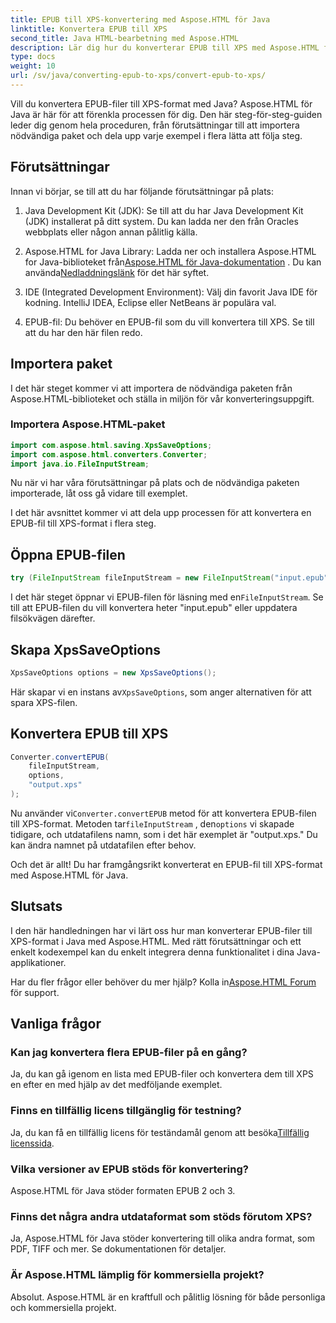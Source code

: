```yaml
---
title: EPUB till XPS-konvertering med Aspose.HTML för Java
linktitle: Konvertera EPUB till XPS
second_title: Java HTML-bearbetning med Aspose.HTML
description: Lär dig hur du konverterar EPUB till XPS med Aspose.HTML för Java. En steg-för-steg-guide för sömlös konvertering från EPUB till XPS. Prova det nu!
type: docs
weight: 10
url: /sv/java/converting-epub-to-xps/convert-epub-to-xps/
---
```


Vill du konvertera EPUB-filer till XPS-format med Java? Aspose.HTML för Java är här för att förenkla processen för dig. Den här steg-för-steg-guiden leder dig genom hela proceduren, från förutsättningar till att importera nödvändiga paket och dela upp varje exempel i flera lätta att följa steg.

## Förutsättningar

Innan vi börjar, se till att du har följande förutsättningar på plats:

1. Java Development Kit (JDK): Se till att du har Java Development Kit (JDK) installerat på ditt system. Du kan ladda ner den från Oracles webbplats eller någon annan pålitlig källa.

2. Aspose.HTML for Java Library: Ladda ner och installera Aspose.HTML for Java-biblioteket från[Aspose.HTML för Java-dokumentation](https://reference.aspose.com/html/java/) . Du kan använda[Nedladdningslänk](https://releases.aspose.com/html/java/) för det här syftet.

3. IDE (Integrated Development Environment): Välj din favorit Java IDE för kodning. IntelliJ IDEA, Eclipse eller NetBeans är populära val.

4. EPUB-fil: Du behöver en EPUB-fil som du vill konvertera till XPS. Se till att du har den här filen redo.

## Importera paket

I det här steget kommer vi att importera de nödvändiga paketen från Aspose.HTML-biblioteket och ställa in miljön för vår konverteringsuppgift.

### Importera Aspose.HTML-paket

```java
import com.aspose.html.saving.XpsSaveOptions;
import com.aspose.html.converters.Converter;
import java.io.FileInputStream;
```

Nu när vi har våra förutsättningar på plats och de nödvändiga paketen importerade, låt oss gå vidare till exemplet.

I det här avsnittet kommer vi att dela upp processen för att konvertera en EPUB-fil till XPS-format i flera steg.

## Öppna EPUB-filen

```java
try (FileInputStream fileInputStream = new FileInputStream("input.epub")) {
```

 I det här steget öppnar vi EPUB-filen för läsning med en`FileInputStream`. Se till att EPUB-filen du vill konvertera heter "input.epub" eller uppdatera filsökvägen därefter.

## Skapa XpsSaveOptions

```java
XpsSaveOptions options = new XpsSaveOptions();
```

 Här skapar vi en instans av`XpsSaveOptions`, som anger alternativen för att spara XPS-filen.

## Konvertera EPUB till XPS

```java
Converter.convertEPUB(
    fileInputStream,
    options,
    "output.xps"
);
```

 Nu använder vi`Converter.convertEPUB` metod för att konvertera EPUB-filen till XPS-format. Metoden tar`fileInputStream` , den`options` vi skapade tidigare, och utdatafilens namn, som i det här exemplet är "output.xps." Du kan ändra namnet på utdatafilen efter behov.

Och det är allt! Du har framgångsrikt konverterat en EPUB-fil till XPS-format med Aspose.HTML för Java.

## Slutsats

I den här handledningen har vi lärt oss hur man konverterar EPUB-filer till XPS-format i Java med Aspose.HTML. Med rätt förutsättningar och ett enkelt kodexempel kan du enkelt integrera denna funktionalitet i dina Java-applikationer.

 Har du fler frågor eller behöver du mer hjälp? Kolla in[Aspose.HTML Forum](https://forum.aspose.com/) för support.

## Vanliga frågor

### Kan jag konvertera flera EPUB-filer på en gång?
Ja, du kan gå igenom en lista med EPUB-filer och konvertera dem till XPS en efter en med hjälp av det medföljande exemplet.

### Finns en tillfällig licens tillgänglig för testning?
 Ja, du kan få en tillfällig licens för teständamål genom att besöka[Tillfällig licenssida](https://purchase.aspose.com/temporary-license/).

### Vilka versioner av EPUB stöds för konvertering?
Aspose.HTML för Java stöder formaten EPUB 2 och 3.

### Finns det några andra utdataformat som stöds förutom XPS?
Ja, Aspose.HTML för Java stöder konvertering till olika andra format, som PDF, TIFF och mer. Se dokumentationen för detaljer.

### Är Aspose.HTML lämplig för kommersiella projekt?
Absolut. Aspose.HTML är en kraftfull och pålitlig lösning för både personliga och kommersiella projekt.